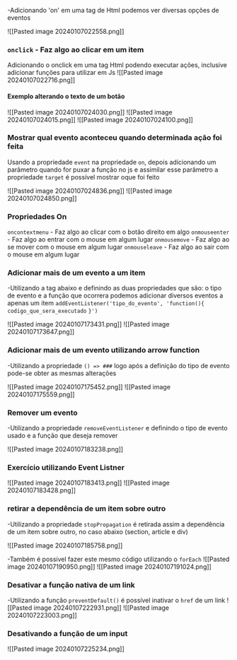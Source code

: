 -Adicionando 'on' em uma tag de Html podemos ver diversas opções de eventos

![[Pasted image 20240107022558.png]]



### `onclick` - Faz algo ao clicar em um item

Adicionando o onclick em uma tag Html podendo executar ações, inclusive adicionar funções para utilizar em Js
![[Pasted image 20240107022716.png]]


#### Exemplo alterando o texto de um botão
![[Pasted image 20240107024030.png]]
![[Pasted image 20240107024015.png]]
![[Pasted image 20240107024100.png]]




### Mostrar qual evento aconteceu quando determinada ação foi feita

Usando a propriedade `event` na propriedade `on`, depois adicionando um parâmetro quando for puxar a função no js e assimilar esse parâmetro a propriedade `target` é possível mostrar oque foi feito

![[Pasted image 20240107024836.png]]
![[Pasted image 20240107024850.png]]



### Propriedades On
`oncontextmenu`  - Faz algo ao clicar com o botão direito em algo
`onmouseenter`  - Faz algo ao entrar com o mouse em algum lugar
`onmousemove`  - Faz algo ao se mover com o mouse em algum lugar
`onmouseleave`  - Faz algo ao sair com o mouse em algum lugar



### Adicionar mais de um evento a um item

-Utilizando a tag abaixo e definindo as duas propriedades que são: o tipo de evento e a função que ocorrera podemos adicionar diversos eventos a apenas um item
`addEventListener('tipo_do_evento', 'function(){`
	`codigo_que_sera_executado`
`}')`

![[Pasted image 20240107173431.png]]
![[Pasted image 20240107173647.png]]


### Adicionar mais de um evento utilizando arrow function

-Utilizando a propriedade `() => ###` logo após a definição do tipo de evento pode-se obter as mesmas alterações

![[Pasted image 20240107175452.png]]
![[Pasted image 20240107175559.png]]



### Remover um evento

-Utilizando a propriedade `removeEventListener` e definindo o tipo de evento usado e a função que deseja remover

![[Pasted image 20240107183238.png]]



### Exercício utilizando Event Listner

![[Pasted image 20240107183413.png]]
![[Pasted image 20240107183428.png]]


### retirar a dependência de um item sobre outro

-Utilizando a propriedade `stopPropagation` é retirada assim a dependência de um item sobre outro, no caso abaixo (section, article e div)

![[Pasted image 20240107185758.png]]



-Também é possivel fazer este mesmo código utilizando o `forEach`
![[Pasted image 20240107190950.png]]
![[Pasted image 20240107191024.png]]



### Desativar a função nativa de um link

-Utilizando a função `preventDefault()` é possível inativar o `href` de um link
![[Pasted image 20240107222931.png]]
![[Pasted image 20240107223003.png]]


### Desativando a função de um input
![[Pasted image 20240107225234.png]]















